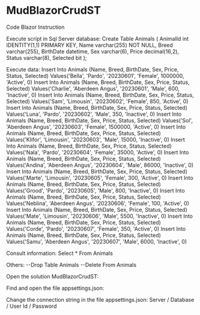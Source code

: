 # MudBlazorCrudST
Code Blazor
Instruction

Execute script in Sql Server database: 
Create Table Animals (
    AnimalId int IDENTITY(1,1) PRIMARY KEY,
    Name varchar(255) NOT NULL,
    Breed varchar(255),
    BirthDate datetime,
    Sex varchar(6),
    Price decimal(16,2),
    Status varchar(8),
    Selected bit
);

Execute data:
Insert Into Animals (Name, Breed, BirthDate, Sex, Price, Status, Selected)
Values('Bella', 'Pardo', '20230601', 'Female', 1000000, 'Active', 0)
Insert Into Animals (Name, Breed, BirthDate, Sex, Price, Status, Selected)
Values('Charlie', 'Aberdeen Angus', '20230601', 'Male', 600, 'Inactive', 0)
Insert Into Animals (Name, Breed, BirthDate, Sex, Price, Status, Selected)
Values('Sam', 'Limousin', '20230602', 'Female', 850, 'Active', 0)
Insert Into Animals (Name, Breed, BirthDate, Sex, Price, Status, Selected)
Values('Luna', 'Pardo', '20230602', 'Male', 350, 'Inactive', 0)
Insert Into Animals (Name, Breed, BirthDate, Sex, Price, Status, Selected)
Values('Sol', 'Aberdeen Angus', '20230603', 'Female', 1500000, 'Active', 0)
Insert Into Animals (Name, Breed, BirthDate, Sex, Price, Status, Selected)
Values('Klifor', 'Limousin', '20230603', 'Male', 15000, 'Inactive', 0)
Insert Into Animals (Name, Breed, BirthDate, Sex, Price, Status, Selected)
Values('Nala', 'Pardo', '20230604', 'Female', 35000, 'Active', 0)
Insert Into Animals (Name, Breed, BirthDate, Sex, Price, Status, Selected)
Values('Andina', 'Aberdeen Angus', '20230604', 'Male', 86000, 'Inactive', 0)
Insert Into Animals (Name, Breed, BirthDate, Sex, Price, Status, Selected)
Values('Marte', 'Limousin', '20230605', 'Female', 300, 'Active', 0)
Insert Into Animals (Name, Breed, BirthDate, Sex, Price, Status, Selected)
Values('Grood', 'Pardo', '20230605', 'Male', 800, 'Inactive', 0)
Insert Into Animals (Name, Breed, BirthDate, Sex, Price, Status, Selected)
Values('Neblina', 'Aberdeen Angus', '20230606', 'Female', 100, 'Active', 0)
Insert Into Animals (Name, Breed, BirthDate, Sex, Price, Status, Selected)
Values('Mate', 'Limousin', '20230606', 'Male', 5500, 'Inactive', 0)
Insert Into Animals (Name, Breed, BirthDate, Sex, Price, Status, Selected)
Values('Corde', 'Pardo', '20230607', 'Female', 350, 'Active', 0)
Insert Into Animals (Name, Breed, BirthDate, Sex, Price, Status, Selected)
Values('Samu', 'Aberdeen Angus', '20230607', 'Male', 6000, 'Inactive', 0)

Consult information:
Select * From Animals

Others:
--Drop Table Animals
--Delete From Animals

Open the solution MudBlazorCrudST: 
 
Find and open the file appsettings.json:
 
Change the connection string in the file appsettings.json: Server / Database / User Id / Password
 

